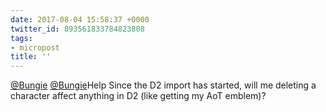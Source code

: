 ```yaml
---
date: 2017-08-04 15:58:37 +0000
twitter_id: 893561833784823808
tags:
- micropost
title: ''
---
```


[@Bungie](https://twitter.com/Bungie) [@Bungie](https://twitter.com/Bungie)Help Since the D2 import has started, will me deleting a character affect anything in D2 (like getting my AoT emblem)?
